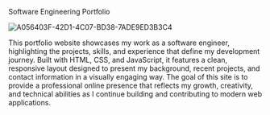 Software Engineering Portfolio

![A056403F-42D1-4C07-BD38-7ADE9ED3B3C4](https://github.com/user-attachments/assets/3d5406c9-60b4-4651-ac03-d8baf5c95aac)

This portfolio website showcases my work as a software engineer, highlighting the projects, skills, and experience that define my development journey. Built with HTML, CSS, and JavaScript, it features a clean, responsive layout designed to present my background, recent projects, and contact information in a visually engaging way. The goal of this site is to provide a professional online presence that reflects my growth, creativity, and technical abilities as I continue building and contributing to modern web applications.
